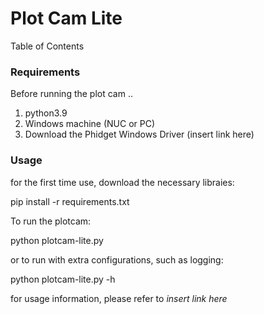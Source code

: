 # Plot Cam Lite

Table of Contents

<!-- toc -->

### Requirements
Before running the plot cam .. 
1. python3.9
2. Windows machine (NUC or PC)
3. Download the Phidget Windows Driver (insert link here)


### Usage 

for the first time use, download the necessary libraies:


pip install -r requirements.txt

To run the plotcam:


python plotcam-lite.py


or to run with extra configurations, such as logging:


python plotcam-lite.py -h

for usage information, please refer to *insert link here*
